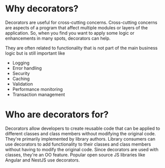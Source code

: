 # Why decorators?

Decorators are useful for cross-cutting concerns. Cross-cutting concerns are aspects of a program that affect multiple modules or layers of the application. So, when you find you want to apply some logic or enhancements in many spots, decorators can help.

They are often related to functionality that is not part of the main business logic but is still important like

- Logging
- Error handling
- Security
- Caching
- Validation
- Performance monitoring
- Transaction management

# Who are decorators for?

Decorators allow developers to create reusable code that can be applied to different classes and class members without modifying the original code. They're primarily implemented by library authors. Library consumers can use decorators to add functionality to their classes and class members without having to modify the original code. Since decorators are used with classes, they're an OO feature. Popular open source JS libraries like Angular and NestJS use decorators.

